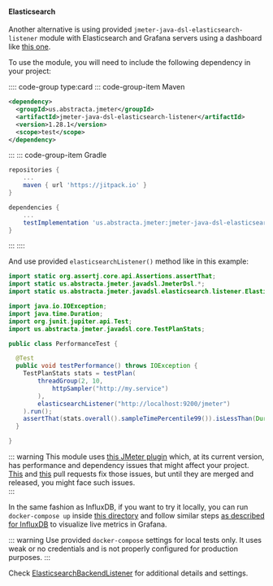 #### Elasticsearch

Another alternative is using provided `jmeter-java-dsl-elasticsearch-listener` module with Elasticsearch and Grafana servers using a dashboard like [this one](/docs/guide/reporting/real-time/elasticsearch/grafana-provisioning/dashboards/jmeter.json).

To use the module, you will need to include the following dependency in your project:

:::: code-group type:card
::: code-group-item Maven
```xml
<dependency>
  <groupId>us.abstracta.jmeter</groupId>
  <artifactId>jmeter-java-dsl-elasticsearch-listener</artifactId>
  <version>1.28.1</version>
  <scope>test</scope>
</dependency>
```
:::
::: code-group-item Gradle
```groovy
repositories {
    ...
    maven { url 'https://jitpack.io' }
}

dependencies {
    ...
    testImplementation 'us.abstracta.jmeter:jmeter-java-dsl-elasticsearch-listener:1.28.1'
}
```
:::
::::

And use provided `elasticsearchListener()` method like in this example:

```java
import static org.assertj.core.api.Assertions.assertThat;
import static us.abstracta.jmeter.javadsl.JmeterDsl.*;
import static us.abstracta.jmeter.javadsl.elasticsearch.listener.ElasticsearchBackendListener.*;

import java.io.IOException;
import java.time.Duration;
import org.junit.jupiter.api.Test;
import us.abstracta.jmeter.javadsl.core.TestPlanStats;

public class PerformanceTest {

  @Test
  public void testPerformance() throws IOException {
    TestPlanStats stats = testPlan(
        threadGroup(2, 10,
            httpSampler("http://my.service")
        ),
        elasticsearchListener("http://localhost:9200/jmeter")
    ).run();
    assertThat(stats.overall().sampleTimePercentile99()).isLessThan(Duration.ofSeconds(5));
  }

}
```

::: warning
This module uses [this JMeter plugin](https://github.com/delirius325/jmeter-elasticsearch-backend-listener) which, at its current version, has performance and dependency issues that might affect your project. [This](https://github.com/delirius325/jmeter-elasticsearch-backend-listener/pull/109) and [this](https://github.com/delirius325/jmeter-elasticsearch-backend-listener/pull/110) pull requests fix those issues, but until they are merged and released, you might face such issues.    
:::

In the same fashion as InfluxDB, if you want to try it locally, you can run `docker-compose up` inside [this directory](/docs/guide/reporting/real-time/elasticsearch) and follow similar steps [as described for InfluxDB](./influxdb.md#influxdb) to visualize live metrics in Grafana.

::: warning
Use provided `docker-compose` settings for local tests only. It uses weak or no credentials and is not properly configured for production purposes.
:::

Check [ElasticsearchBackendListener](/jmeter-java-dsl-elasticsearch-listener/src/main/java/us/abstracta/jmeter/javadsl/elasticsearch/listener/ElasticsearchBackendListener.java) for additional details and settings.
